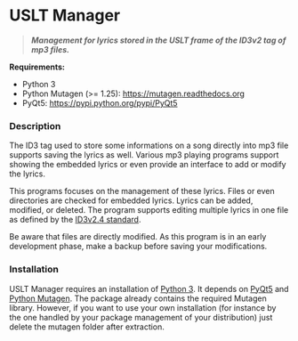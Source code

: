 # USLT Manager #

>***Management for lyrics stored in the USLT frame of the ID3v2 tag of mp3 files.***

**Requirements:**
* Python 3
* Python Mutagen (>= 1.25): https://mutagen.readthedocs.org
* PyQt5: https://pypi.python.org/pypi/PyQt5

### Description ###
The ID3 tag used to store some informations on a song directly into mp3 file supports saving the lyrics as well. Various mp3 playing programs support showing the embedded lyrics or even provide an interface to add or modify the lyrics.

This programs focuses on the management of these lyrics. Files or even directories are checked for embedded lyrics. Lyrics can be added, modified, or deleted. The program supports editing multiple lyrics in one file as defined by the [ID3v2.4 standard](http://id3.org/id3v2.4.0-frames).

Be aware that files are directly modified. As this program is in an early development phase, make a backup before saving your modifications.

### Installation ###
USLT Manager requires an installation of [Python 3](https://www.python.org/downloads/). It depends on [PyQt5](http://www.riverbankcomputing.co.uk/software/pyqt/download5) and [Python Mutagen](https://bitbucket.org/lazka/mutagen/downloads). The package already contains the required Mutagen library. However, if you want to use your own installation (for instance by the one handled by your package management of your distribution) just delete the mutagen folder after extraction.
